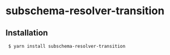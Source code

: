 subschema-resolver-transition
===

## Installation
```sh
 $ yarn install subschema-resolver-transition
```
